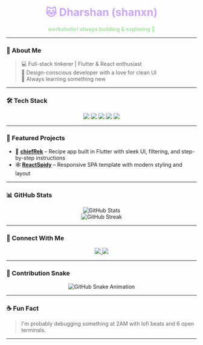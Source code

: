 <div align="center">
  <h1 style="color:#cba6f7;">🐱 Dharshan (shanxn)</h1>
  <p style="color:#a6e3a1;"><strong>workaholic! always building & exploring 🌌</strong></p>
</div>

---

### 🌸 About Me

> 💻 Full-stack tinkerer | Flutter & React enthusiast  
> 🎨 Design-conscious developer with a love for clean UI  
> 🌱 Always learning something new  

---

### 🛠️ Tech Stack

<p align="center">
  <img src="https://img.shields.io/badge/Flutter-94e2d5?style=for-the-badge&logo=flutter&logoColor=black" />
  <img src="https://img.shields.io/badge/Dart-f5c2e7?style=for-the-badge&logo=dart&logoColor=black" />
  <img src="https://img.shields.io/badge/React-f38ba8?style=for-the-badge&logo=react&logoColor=black" />
  <img src="https://img.shields.io/badge/JavaScript-f9e2af?style=for-the-badge&logo=javascript&logoColor=black" />
  <img src="https://img.shields.io/badge/Firebase-fab387?style=for-the-badge&logo=firebase&logoColor=black" />
</p>

---

### 🚀 Featured Projects

- 🎯 [**chiefRek**](https://github.com/shanxn/chiefRek) – Recipe app built in Flutter with sleek UI, filtering, and step-by-step instructions  
- 🕸️ [**ReactSpidy**](https://github.com/shanxn/ReactSpidy) – Responsive SPA template with modern styling and layout  
<!-- You can add more project links here -->

---

### 📊 GitHub Stats

<p align="center">
  <img src="https://github-readme-stats.vercel.app/api?username=shanxn&show_icons=true&theme=catppuccin_mocha&hide_border=true&border_radius=12" alt="GitHub Stats" />
  <br />
  <img src="https://github-readme-streak-stats.herokuapp.com?user=shanxn&theme=catppuccin-mocha&hide_border=true&date_format=M%20j%5B%2C%20Y%5D" alt="GitHub Streak" />
</p>

---

### 💬 Connect With Me

<p align="center">
  <a href="https://www.linkedin.com/in/dharshanxn">
    <img src="https://img.shields.io/badge/LinkedIn-89b4fa?style=for-the-badge&logo=linkedin&logoColor=black" />
  </a>
  <a href="https://www.instagram.com/dharshanxn">
    <img src="https://img.shields.io/badge/Instagram-f38ba8?style=for-the-badge&logo=instagram&logoColor=black" />
  </a>
</p>

---

### 🐍 Contribution Snake

<p align="center">
  <img src="https://raw.githubusercontent.com/shanxn/shanxn/output/github-contribution-grid-snake.svg" alt="GitHub Snake Animation" />
</p>

---

### ☕ Fun Fact

> I'm probably debugging something at 2AM with lofi beats and 6 open terminals.

---

<!-- Theme inspired by Catppuccin Mocha -->
